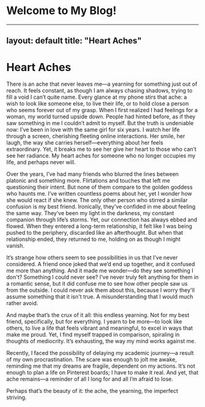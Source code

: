 # Welcome to My Blog!
---
layout: default
title: "Heart Aches"
---

# Heart Aches
There is an ache that never leaves me—a yearning for something just out of reach. It feels constant, as though I am always chasing shadows, trying to fill a void I can’t quite name. Every glance at my phone stirs that ache: a wish to look like someone else, to live their life, or to hold close a person who seems forever out of my grasp.
When I first realized I had feelings for a woman, my world turned upside down. People had hinted before, as if they saw something in me I couldn’t admit to myself. But the truth is undeniable now: I’ve been in love with the same girl for six years. I watch her life through a screen, cherishing fleeting online interactions. Her smile, her laugh, the way she carries herself—everything about her feels extraordinary. Yet, it breaks me to see her give her heart to those who can’t see her radiance. My heart aches for someone who no longer occupies my life, and perhaps never will.

Over the years, I’ve had many friends who blurred the lines between platonic and something more. Flirtations and touches that left me questioning their intent. But none of them compare to the golden goddess who haunts me. I’ve written countless poems about her, yet I wonder how she would react if she knew. The only other person who stirred a similar confusion is my best friend. Ironically, they’ve confided in me about feeling the same way. They’ve been my light in the darkness, my constant companion through life’s storms. Yet, our connection has always ebbed and flowed. When they entered a long-term relationship, it felt like I was being pushed to the periphery, discarded like an afterthought. But when that relationship ended, they returned to me, holding on as though I might vanish.

It’s strange how others seem to see possibilities in us that I’ve never considered. A friend once joked that we’d end up together, and it confused me more than anything. And it made me wonder—do they see something I don't? Something I could never see? I've never truly felt anything for them in a romantic sense, but it did confuse me to see how other people saw us from the outside. I could never ask them about this, because I worry they'll assume something that it isn't true. A misunderstanding that I would much rather avoid. 

And maybe that’s the crux of it all: this endless yearning. Not for my best friend, specifically, but for everything. I yearn to be more—to look like others, to live a life that feels vibrant and meaningful, to excel in ways that make me proud. Yet, I find myself trapped in comparison, spiraling in thoughts of mediocrity. It’s exhausting, the way my mind works against me.

Recently, I faced the possibility of delaying my academic journey—a result of my own procrastination. The scare was enough to jolt me awake, reminding me that my dreams are fragile, dependent on my actions. It’s not enough to plan a life on Pinterest boards; I have to make it real. And yet, that ache remains—a reminder of all I long for and all I’m afraid to lose.

Perhaps that’s the beauty of it: the ache, the yearning, the imperfect striving. 
